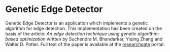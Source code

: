 # Genetic Edge Detector
Genetic Edge Detector is an application which implements a genetic algorithm for edge detection. This implementation has
been created on the basis of the article: *An edge detection technique using genetic algorithm-based optimization* written
by Suchendra M. Bhandarkar, Yiqing Zhang and Walter D. Potter. Full text of the paper is available at the 
[researchgate](https://www.researchgate.net/publication/222477449_An_edge_detection_technique_using_genetic_algorithm-based_optimization)
portal.
